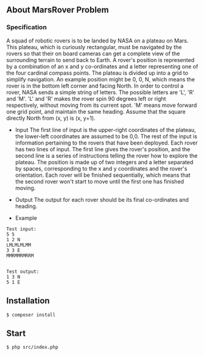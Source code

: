 ## About MarsRover Problem 

### Specification
A squad of robotic rovers is to be landed by NASA on a plateau on Mars.
This plateau, which is curiously rectangular, must be navigated by the rovers so that their on
board cameras can get a complete view of the surrounding terrain to send back to Earth.
A rover's position is represented by a combination of an x and y co-ordinates and a letter
representing one of the four cardinal compass points. The plateau is divided up into a grid to
simplify navigation. An example position might be 0, 0, N, which means the rover is in the
bottom left corner and facing North.
In order to control a rover, NASA sends a simple string of letters. The possible letters are 'L', 'R'
and 'M'. 'L' and 'R' makes the rover spin 90 degrees left or right respectively, without moving
from its current spot.
'M' means move forward one grid point, and maintain the same heading.
Assume that the square directly North from (x, y) is (x, y+1).

- Input
The first line of input is the upper-right coordinates of the plateau, the lower-left coordinates are
assumed to be 0,0.
The rest of the input is information pertaining to the rovers that have been deployed. Each rover
has two lines of input. The first line gives the rover's position, and the second line is a series of
instructions telling the rover how to explore the plateau.
The position is made up of two integers and a letter separated by spaces, corresponding to the
x and y coordinates and the rover's orientation.
Each rover will be finished sequentially, which means that the second rover won't start to move
until the first one has finished moving.

- Output
The output for each rover should be its final co-ordinates and heading.

- Example
```
Test input:
5 5
1 2 N
LMLMLMLMM
3 3 E
MMRMMRMRRM


Test output:
1 3 N
5 1 E
```

## Installation
```
$ composer install
```

## Start
```
$ php src/index.php
```